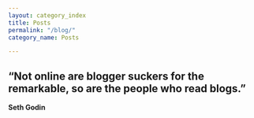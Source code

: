 ```yaml
---
layout: category_index
title: Posts
permalink: "/blog/"
category_name: Posts

---
```

## “Not online are blogger suckers for the remarkable, so are the people who read blogs.”

**Seth Godin**